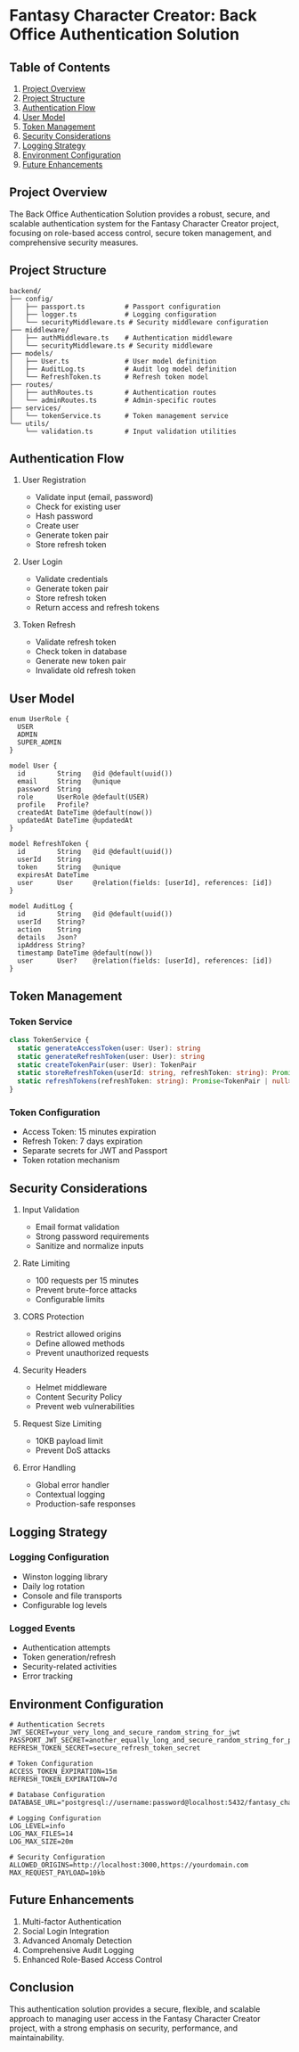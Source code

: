 # Fantasy Character Creator: Back Office Authentication Solution

## Table of Contents
1. [Project Overview](#project-overview)
2. [Project Structure](#project-structure)
3. [Authentication Flow](#authentication-flow)
4. [User Model](#user-model)
5. [Token Management](#token-management)
6. [Security Considerations](#security-considerations)
7. [Logging Strategy](#logging-strategy)
8. [Environment Configuration](#environment-configuration)
9. [Future Enhancements](#future-enhancements)

## Project Overview
The Back Office Authentication Solution provides a robust, secure, and scalable authentication system for the Fantasy Character Creator project, focusing on role-based access control, secure token management, and comprehensive security measures.

## Project Structure
```
backend/
├── config/
│   ├── passport.ts          # Passport configuration
│   ├── logger.ts            # Logging configuration
│   └── securityMiddleware.ts # Security middleware configuration
├── middleware/
│   ├── authMiddleware.ts    # Authentication middleware
│   └── securityMiddleware.ts # Security middleware
├── models/
│   ├── User.ts              # User model definition
│   ├── AuditLog.ts          # Audit log model definition
│   └── RefreshToken.ts      # Refresh token model
├── routes/
│   ├── authRoutes.ts        # Authentication routes
│   └── adminRoutes.ts       # Admin-specific routes
├── services/
│   └── tokenService.ts      # Token management service
└── utils/
    └── validation.ts        # Input validation utilities
```

## Authentication Flow
1. User Registration
   - Validate input (email, password)
   - Check for existing user
   - Hash password
   - Create user
   - Generate token pair
   - Store refresh token

2. User Login
   - Validate credentials
   - Generate token pair
   - Store refresh token
   - Return access and refresh tokens

3. Token Refresh
   - Validate refresh token
   - Check token in database
   - Generate new token pair
   - Invalidate old refresh token

## User Model
```prisma
enum UserRole {
  USER
  ADMIN
  SUPER_ADMIN
}

model User {
  id        String   @id @default(uuid())
  email     String   @unique
  password  String
  role      UserRole @default(USER)
  profile   Profile?
  createdAt DateTime @default(now())
  updatedAt DateTime @updatedAt
}

model RefreshToken {
  id        String   @id @default(uuid())
  userId    String
  token     String   @unique
  expiresAt DateTime
  user      User     @relation(fields: [userId], references: [id])
}

model AuditLog {
  id        String   @id @default(uuid())
  userId    String?
  action    String
  details   Json?
  ipAddress String?
  timestamp DateTime @default(now())
  user      User?    @relation(fields: [userId], references: [id])
}
```

## Token Management
### Token Service
```typescript
class TokenService {
  static generateAccessToken(user: User): string
  static generateRefreshToken(user: User): string
  static createTokenPair(user: User): TokenPair
  static storeRefreshToken(userId: string, refreshToken: string): Promise<void>
  static refreshTokens(refreshToken: string): Promise<TokenPair | null>
}
```

### Token Configuration
- Access Token: 15 minutes expiration
- Refresh Token: 7 days expiration
- Separate secrets for JWT and Passport
- Token rotation mechanism

## Security Considerations
1. Input Validation
   - Email format validation
   - Strong password requirements
   - Sanitize and normalize inputs

2. Rate Limiting
   - 100 requests per 15 minutes
   - Prevent brute-force attacks
   - Configurable limits

3. CORS Protection
   - Restrict allowed origins
   - Define allowed methods
   - Prevent unauthorized requests

4. Security Headers
   - Helmet middleware
   - Content Security Policy
   - Prevent web vulnerabilities

5. Request Size Limiting
   - 10KB payload limit
   - Prevent DoS attacks

6. Error Handling
   - Global error handler
   - Contextual logging
   - Production-safe responses

## Logging Strategy
### Logging Configuration
- Winston logging library
- Daily log rotation
- Console and file transports
- Configurable log levels

### Logged Events
- Authentication attempts
- Token generation/refresh
- Security-related activities
- Error tracking

## Environment Configuration
```env
# Authentication Secrets
JWT_SECRET=your_very_long_and_secure_random_string_for_jwt
PASSPORT_JWT_SECRET=another_equally_long_and_secure_random_string_for_passport
REFRESH_TOKEN_SECRET=secure_refresh_token_secret

# Token Configuration
ACCESS_TOKEN_EXPIRATION=15m
REFRESH_TOKEN_EXPIRATION=7d

# Database Configuration
DATABASE_URL="postgresql://username:password@localhost:5432/fantasy_character_db"

# Logging Configuration
LOG_LEVEL=info
LOG_MAX_FILES=14
LOG_MAX_SIZE=20m

# Security Configuration
ALLOWED_ORIGINS=http://localhost:3000,https://yourdomain.com
MAX_REQUEST_PAYLOAD=10kb
```

## Future Enhancements
1. Multi-factor Authentication
2. Social Login Integration
3. Advanced Anomaly Detection
4. Comprehensive Audit Logging
5. Enhanced Role-Based Access Control

## Conclusion
This authentication solution provides a secure, flexible, and scalable approach to managing user access in the Fantasy Character Creator project, with a strong emphasis on security, performance, and maintainability.
